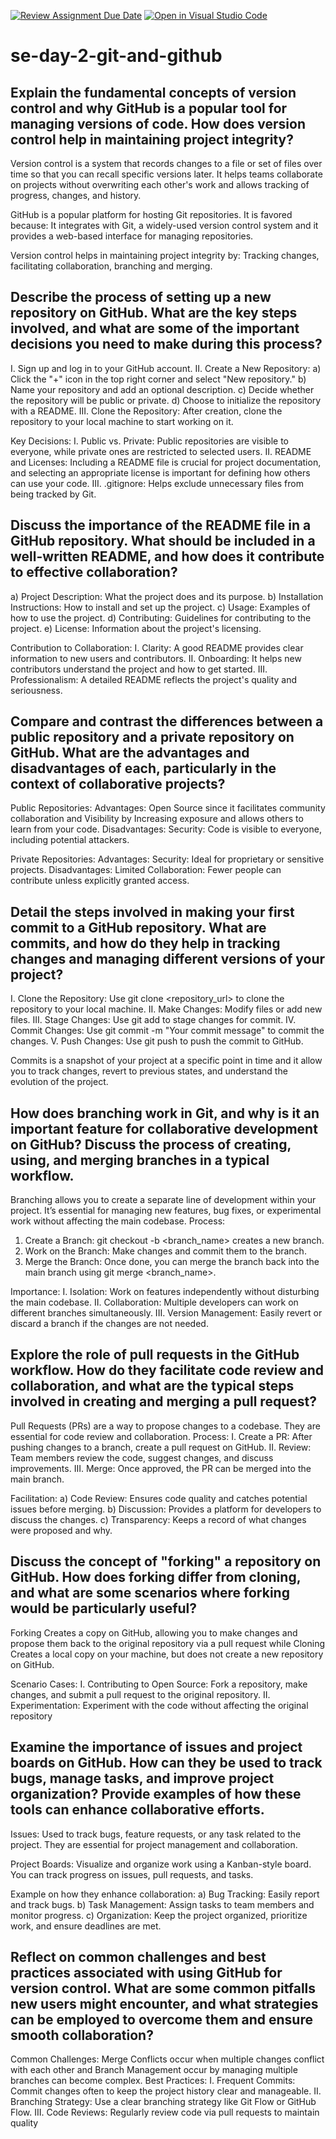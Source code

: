 [![Review Assignment Due Date](https://classroom.github.com/assets/deadline-readme-button-22041afd0340ce965d47ae6ef1cefeee28c7c493a6346c4f15d667ab976d596c.svg)](https://classroom.github.com/a/8wgCKhpZ)
[![Open in Visual Studio Code](https://classroom.github.com/assets/open-in-vscode-2e0aaae1b6195c2367325f4f02e2d04e9abb55f0b24a779b69b11b9e10269abc.svg)](https://classroom.github.com/online_ide?assignment_repo_id=15627770&assignment_repo_type=AssignmentRepo)
# se-day-2-git-and-github
## Explain the fundamental concepts of version control and why GitHub is a popular tool for managing versions of code. How does version control help in maintaining project integrity?
Version control is a system that records changes to a file or set of files over time so that you can recall specific versions later. It helps teams collaborate on projects without overwriting each other's work and allows tracking of progress, changes, and history. 

GitHub is a popular platform for hosting Git repositories. It is favored because: It integrates with Git, a widely-used version control system and it provides a web-based interface for managing repositories.

Version control helps in maintaining project integrity by: Tracking changes, facilitating collaboration, branching and merging.  

## Describe the process of setting up a new repository on GitHub. What are the key steps involved, and what are some of the important decisions you need to make during this process?
I.	Sign up and log in to your GitHub account.
II.	Create a New Repository:
a)	Click the "+" icon in the top right corner and select "New repository."
b)	Name your repository and add an optional description.
c)	Decide whether the repository will be public or private.
d)	Choose to initialize the repository with a README. 
III.	Clone the Repository: After creation, clone the repository to your local machine to start working on it.

Key Decisions:
I.	Public vs. Private: Public repositories are visible to everyone, while private ones are restricted to selected users.
II.	README and Licenses: Including a README file is crucial for project documentation, and selecting an appropriate license is important for defining how others can use your code.
III.	.gitignore: Helps exclude unnecessary files from being tracked by Git.

## Discuss the importance of the README file in a GitHub repository. What should be included in a well-written README, and how does it contribute to effective collaboration?
a)	Project Description: What the project does and its purpose.
b)	Installation Instructions: How to install and set up the project.
c)	Usage: Examples of how to use the project.
d)	Contributing: Guidelines for contributing to the project.
e)	License: Information about the project's licensing.

Contribution to Collaboration:
I.	Clarity: A good README provides clear information to new users and contributors.
II.	Onboarding: It helps new contributors understand the project and how to get started.
III.	Professionalism: A detailed README reflects the project's quality and seriousness.

## Compare and contrast the differences between a public repository and a private repository on GitHub. What are the advantages and disadvantages of each, particularly in the context of collaborative projects?
Public Repositories:
Advantages: Open Source since it facilitates community collaboration and Visibility by Increasing exposure and allows others to learn from your code.
Disadvantages: Security: Code is visible to everyone, including potential attackers.

Private Repositories:
Advantages: Security: Ideal for proprietary or sensitive projects. 
Disadvantages: Limited Collaboration: Fewer people can contribute unless explicitly granted access.

## Detail the steps involved in making your first commit to a GitHub repository. What are commits, and how do they help in tracking changes and managing different versions of your project?
I.	Clone the Repository: Use git clone <repository_url> to clone the repository to your local machine.
II.	Make Changes: Modify files or add new files.
III.	Stage Changes: Use git add <file> to stage changes for commit.
IV.	Commit Changes: Use git commit -m "Your commit message" to commit the changes.
V.	Push Changes: Use git push to push the commit to GitHub.

Commits is a snapshot of your project at a specific point in time and it allow you to track changes, revert to previous states, and understand the evolution of the project.

## How does branching work in Git, and why is it an important feature for collaborative development on GitHub? Discuss the process of creating, using, and merging branches in a typical workflow.
Branching allows you to create a separate line of development within your project. It’s essential for managing new features, bug fixes, or experimental work without affecting the main codebase.
Process:
1.	Create a Branch: git checkout -b <branch_name> creates a new branch.
2.	Work on the Branch: Make changes and commit them to the branch.
3.	Merge the Branch: Once done, you can merge the branch back into the main branch using git merge <branch_name>.

Importance:
I.	Isolation: Work on features independently without disturbing the main codebase.
II.	Collaboration: Multiple developers can work on different branches simultaneously.
III.	Version Management: Easily revert or discard a branch if the changes are not needed.

## Explore the role of pull requests in the GitHub workflow. How do they facilitate code review and collaboration, and what are the typical steps involved in creating and merging a pull request?
Pull Requests (PRs) are a way to propose changes to a codebase. They are essential for code review and collaboration.
Process:
I.	Create a PR: After pushing changes to a branch, create a pull request on GitHub.
II.	Review: Team members review the code, suggest changes, and discuss improvements.
III.	Merge: Once approved, the PR can be merged into the main branch.

Facilitation:
a)	Code Review: Ensures code quality and catches potential issues before merging.
b)	Discussion: Provides a platform for developers to discuss the changes.
c)	Transparency: Keeps a record of what changes were proposed and why.

## Discuss the concept of "forking" a repository on GitHub. How does forking differ from cloning, and what are some scenarios where forking would be particularly useful?
Forking Creates a copy on GitHub, allowing you to make changes and propose them back to the original repository via a pull request while Cloning Creates a local copy on your machine, but does not create a new repository on GitHub.

Scenario Cases:
I.	Contributing to Open Source: Fork a repository, make changes, and submit a pull request to the original repository.
II.	Experimentation: Experiment with the code without affecting the original repository

## Examine the importance of issues and project boards on GitHub. How can they be used to track bugs, manage tasks, and improve project organization? Provide examples of how these tools can enhance collaborative efforts.
Issues: Used to track bugs, feature requests, or any task related to the project. They are essential for project management and collaboration.

Project Boards: Visualize and organize work using a Kanban-style board. You can track progress on issues, pull requests, and tasks.

Example on how they enhance collaboration:
a)	Bug Tracking: Easily report and track bugs.
b)	Task Management: Assign tasks to team members and monitor progress.
c)	Organization: Keep the project organized, prioritize work, and ensure deadlines are met.

## Reflect on common challenges and best practices associated with using GitHub for version control. What are some common pitfalls new users might encounter, and what strategies can be employed to overcome them and ensure smooth collaboration?
Common Challenges: Merge Conflicts occur when multiple changes conflict with each other and Branch Management occur by managing multiple branches can become complex.
Best Practices:
I.	Frequent Commits: Commit changes often to keep the project history clear and manageable.
II.	Branching Strategy: Use a clear branching strategy like Git Flow or GitHub Flow.
III.	Code Reviews: Regularly review code via pull requests to maintain quality
